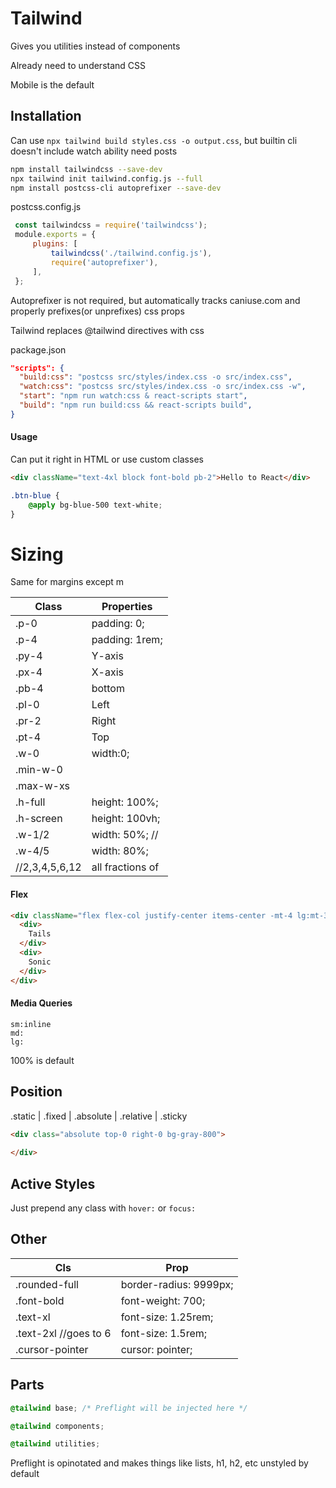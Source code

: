 # Tailwind

Gives you utilities instead of components

Already need to understand CSS

Mobile is the default

## Installation

Can use `npx tailwind build styles.css -o output.css`, but builtin cli doesn't include watch ability need posts

```bash
npm install tailwindcss --save-dev
npx tailwind init tailwind.config.js --full
npm install postcss-cli autoprefixer --save-dev
```

postcss.config.js

```js
 const tailwindcss = require('tailwindcss');
 module.exports = {
     plugins: [
         tailwindcss('./tailwind.config.js'),
         require('autoprefixer'),
     ],
 };
```

Autoprefixer is not required, but automatically tracks caniuse.com and properly prefixes(or unprefixes) css props

Tailwind replaces @tailwind directives with css

package.json

```json
"scripts": {
  "build:css": "postcss src/styles/index.css -o src/index.css",
  "watch:css": "postcss src/styles/index.css -o src/index.css -w",
  "start": "npm run watch:css & react-scripts start",
  "build": "npm run build:css && react-scripts build",
}
```

#### Usage

Can put it right in HTML or use custom classes

```html
<div className="text-4xl block font-bold pb-2">Hello to React</div>
```

```css
.btn-blue {
	@apply bg-blue-500 text-white;
}
```

# Sizing

Same for margins except m

| Class          | Properties       |
| -------------- | ---------------- |
| .p-0           | padding: 0;      |
| .p-4           | padding: 1rem;   |
| .py-4          | Y-axis           |
| .px-4          | X-axis           |
| .pb-4          | bottom           |
| .pl-0          | Left             |
| .pr-2          | Right            |
| .pt-4          | Top              |
| .w-0           | width:0;         |
| .min-w-0       |                  |
| .max-w-xs      |                  |
| .h-full        | height: 100%;    |
| .h-screen      | height: 100vh;   |
| .w-1/2         | width: 50%; //   |
| .w-4/5         | width: 80%;      |
| //2,3,4,5,6,12 | all fractions of |

#### Flex

```html
<div className="flex flex-col justify-center items-center -mt-4 lg:mt-36 mb-20 lg:mb-28">
  <div>
    Tails
  </div>
  <div>
    Sonic
  </div>
</div>
```

#### Media Queries

```
sm:inline
md:
lg:
```

100% is default

## Position

.static | .fixed | .absolute | .relative | .sticky

```html
<div class="absolute top-0 right-0 bg-gray-800">
  
</div>
```

## Active Styles

Just prepend any class with `hover:` or `focus:`

## Other

| Cls                   | Prop                   |
| --------------------- | ---------------------- |
| .rounded-full         | border-radius: 9999px; |
| .font-bold            | font-weight: 700;      |
| .text-xl              | font-size: 1.25rem;    |
| .text-2xl //goes to 6 | font-size: 1.5rem;     |
| .cursor-pointer       | cursor: pointer;       |

## Parts

```css
@tailwind base; /* Preflight will be injected here */

@tailwind components;

@tailwind utilities;
```

Preflight is opinotated and makes things like lists, h1, h2, etc unstyled by default